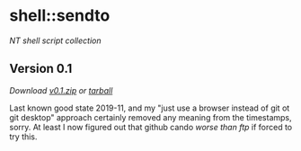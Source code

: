 # shell::sendto #
*NT shell script collection*

## Version 0.1 ##
*Download [v0.1.zip](https://github.com/frank-e/shell-sendto/archive/v0.1.zip "2019") or [tarball](https://github.com/frank-e/shell-sendto/archive/v0.1.tar.gz "2019")*

Last known good state 2019-11, and my "just use a browser instead of git ot git desktop" approach certainly removed any meaning from the timestamps, sorry. At least I now figured out that github cando *worse than ftp* if forced to try this.

